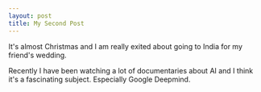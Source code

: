 ```yaml
---
layout: post
title: My Second Post
---
```


It's almost Christmas and I am really exited about going to India for my friend's wedding.

Recently I have been watching a lot of documentaries about AI and I think it's a fascinating subject. Especially Google Deepmind.